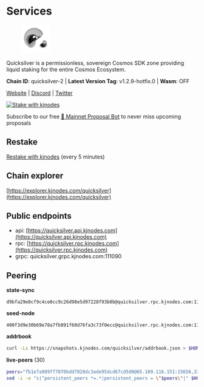 # Services

<figure><img src="https://raw.githubusercontent.com/kj89/cosmos-images/main/logos/quicksilver.png" alt=""><figcaption></figcaption></figure>

Quicksilver is a permissionless, sovereign Cosmos SDK zone providing liquid staking for the entire Cosmos Ecosystem.

**Chain ID**: quicksilver-2 | **Latest Version Tag**: v1.2.9-hotfix.0 | **Wasm**: OFF

[Website](https://quicksilver.zone) | [Discord](https://discord.gg/quicksilverprotocol) | [Twitter](https://twitter.com/quicksilverzone)

[![Stake with kjnodes](https://i.ibb.co/cr44Q8j/button-stake-with-kjnodes.png)](https://restake.app/quicksilver/quickvaloper1fqfgpwdngmmay6ah7mg9y4k7ayykpzu6l3ht2m)

Subscribe to our free [🤖 Mainnet Proposal Bot](https://t.me/kjnodes_proposal_bot) to never miss upcoming proposals

## Restake

[Restake with kjnodes](https://restake.app/quicksilver/quickvaloper1fqfgpwdngmmay6ah7mg9y4k7ayykpzu6l3ht2m) (every 5 minutes)
## Chain explorer
[https://explorer.kjnodes.com/quicksilver](https://explorer.kjnodes.com/quicksilver)

## Public endpoints

* api: [https://quicksilver.api.kjnodes.com](https://quicksilver.api.kjnodes.com)
* rpc: [https://quicksilver.rpc.kjnodes.com](https://quicksilver.rpc.kjnodes.com)
* grpc: quicksilver.grpc.kjnodes.com:111090

## Peering

**state-sync**

```text
d9bfa29e0cf9c4ce0cc9c26d98e5d97228f93b0b@quicksilver.rpc.kjnodes.com:111656
```

**seed-node**

```text
400f3d9e30b69e78a7fb891f60d76fa3c73f0ecc@quicksilver.rpc.kjnodes.com:111659
```

**addrbook**
```bash
curl -Ls https://snapshots.kjnodes.com/quicksilver/addrbook.json > $HOME/.quicksilverd/config/addrbook.json
```

**live-peers** (30)
```bash
peers="fb1e7a989ff78f0bdd7828dc3ade95dcd67cd5d0@65.109.116.151:15656,3308d9078fcca016fbd8dc8f3b19666326f41a6f@138.201.121.185:26672,ff2055b198685f619897058a26776b9d1b73dc3c@178.63.184.129:26656,841efbdd6cd5c7191b5ec849499dfd9d1ea6a931@23.88.69.22:28566,43b97f492bf47b455b7b275c396b1840f4eb336d@142.132.139.101:26656,e3dd956ac4081ba42ae3d038edd6d80ddf092751@198.199.90.99:26656,d9bfa29e0cf9c4ce0cc9c26d98e5d97228f93b0b@65.109.88.38:11656,f736b49c260e11d3f81a5d99814eaeda396c1597@18.138.35.164:26656,f73ee3d2450f41bcf1b2975552cdf60a118a64c9@46.4.50.247:11656,03b3e3093b6cd33fba9f00cea6c2a560f89c61d6@195.14.6.2:26656,ebafaa0d0087ecfc785b095d6a91a67a12eecd80@5.9.100.25:26656,2309e82e7200ac8a81f1e1f57b3ee604a20af853@51.79.177.229:26667,6f80fa3110d45fa7cf08fe7df94cf9f60da8ad4a@178.63.67.112:26656,e72108879602113f6661507b583ff8b5616f06c6@95.217.202.49:31656,c3ec2daba16e457ca5117079f34ff49e99e7572d@65.109.94.221:35656,ebc272824924ea1a27ea3183dd0b9ba713494f83@195.3.220.136:27026,a9e0f3c8e84c575492a2ff454abdad3b4762e712@193.34.212.166:25656,8a0740d4b70629c26022db7525132da0062bf42b@194.62.99.114:26656,e726816f42831689eab9378d5d577f1d06d25716@176.9.188.21:26656,602700ce2ed57b2176514ec2ecbda079caa7a536@178.170.40.28:15620,0ad45ecd219b9151ac17951dc1cd6303bcda2b58@65.109.106.169:26656,4aa6607f87ad0b458526d3405731e71553cf275c@219.100.163.35:26656,6785dbb8a0138600e0e0faaa77baa375451b38bb@162.55.132.48:15620,cdd8e0e425f107d249389a5e4cea3494185d4a3a@193.70.45.106:11156,625eeb91fcc6242798f53426540825e5b37c7670@185.144.99.16:36656,0521c200a3dc430927978fb2c66293b8481fc3ae@198.244.203.181:26656,161f453c9ff27f3120ec5078f56b505316fbc720@65.108.6.45:61156,34047b39deae3110158c2bf7359e4a1b559dd8ca@159.89.171.207:26656,995fcd08f3423266338effe441804a5490a728a7@37.59.21.96:11156,ae44851a5d63d70382c1621bc7727db2a40d10d0@88.99.164.158:21026"
sed -i -e "s|^persistent_peers *=.*|persistent_peers = \"$peers\"|" $HOME/.quicksilverd/config/config.toml
```
